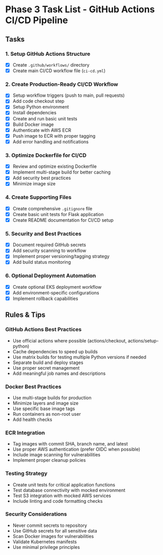 # Phase 3 Task List - GitHub Actions CI/CD Pipeline

## Tasks

### 1. Setup GitHub Actions Structure
- [x] Create `.github/workflows/` directory
- [x] Create main CI/CD workflow file (`ci-cd.yml`)

### 2. Create Production-Ready CI/CD Workflow
- [x] Setup workflow triggers (push to main, pull requests)
- [x] Add code checkout step
- [x] Setup Python environment
- [x] Install dependencies
- [x] Create and run basic unit tests
- [x] Build Docker image
- [x] Authenticate with AWS ECR
- [x] Push image to ECR with proper tagging
- [x] Add error handling and notifications

### 3. Optimize Dockerfile for CI/CD
- [x] Review and optimize existing Dockerfile
- [x] Implement multi-stage build for better caching
- [x] Add security best practices
- [x] Minimize image size

### 4. Create Supporting Files
- [x] Create comprehensive `.gitignore` file
- [x] Create basic unit tests for Flask application
- [x] Create README documentation for CI/CD setup

### 5. Security and Best Practices
- [x] Document required GitHub secrets
- [x] Add security scanning to workflow
- [x] Implement proper versioning/tagging strategy
- [x] Add build status monitoring

### 6. Optional Deployment Automation
- [x] Create optional EKS deployment workflow
- [x] Add environment-specific configurations
- [x] Implement rollback capabilities

## Rules & Tips

### GitHub Actions Best Practices
- Use official actions where possible (actions/checkout, actions/setup-python)
- Cache dependencies to speed up builds
- Use matrix builds for testing multiple Python versions if needed
- Separate build and deploy stages
- Use proper secret management
- Add meaningful job names and descriptions

### Docker Best Practices
- Use multi-stage builds for production
- Minimize layers and image size
- Use specific base image tags
- Run containers as non-root user
- Add health checks

### ECR Integration
- Tag images with commit SHA, branch name, and latest
- Use proper AWS authentication (prefer OIDC when possible)
- Include image scanning for vulnerabilities
- Implement proper cleanup policies

### Testing Strategy
- Create unit tests for critical application functions
- Test database connectivity with mocked environment
- Test S3 integration with mocked AWS services
- Include linting and code formatting checks

### Security Considerations
- Never commit secrets to repository
- Use GitHub secrets for all sensitive data
- Scan Docker images for vulnerabilities
- Validate Kubernetes manifests
- Use minimal privilege principles